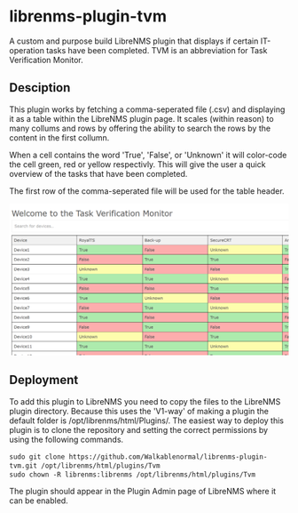 # librenms-plugin-tvm

A custom and purpose build LibreNMS plugin that displays if certain IT-operation tasks have been completed. TVM is an abbreviation for Task Verification Monitor.

## Desciption

This plugin works by fetching a comma-seperated file (.csv) and displaying it as a table within the LibreNMS plugin page. It scales (within reason) to many collums and rows by offering the ability to search the rows by the content in the first collumn.

When a cell contains the word 'True', 'False', or 'Unknown' it will color-code the cell green, red or yellow respectivly. This will give the user a quick overview of the tasks that have been completed.

The first row of the comma-seperated file will be used for the table header.

![An example of TVM!](/assets/images/Example.PNG "TVM")

## Deployment

To add this plugin to LibreNMS you need to copy the files to the LibreNMS plugin directory. Because this uses the 'V1-way' of making a plugin the default folder is /opt/librenms/html/Plugins/. The easiest way to deploy this plugin is to clone the repository and setting the correct permissions by using the following commands.

    sudo git clone https://github.com/Walkablenormal/librenms-plugin-tvm.git /opt/librenms/html/plugins/Tvm
    sudo chown -R librenms:librenms /opt/librenms/html/plugins/Tvm

The plugin should appear in the Plugin Admin page of LibreNMS where it can be enabled.
